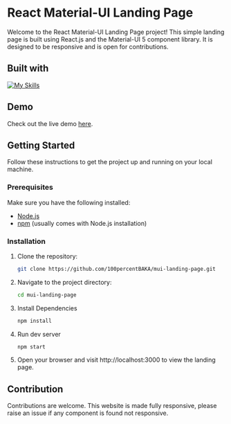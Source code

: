 # React Material-UI Landing Page

Welcome to the React Material-UI Landing Page project! This simple landing page is built using React.js and the Material-UI 5 component library. It is designed to be responsive and is open for contributions.

## Built with
[![My Skills](https://skillicons.dev/icons?i=react,materialui,vercel&perline=3)](https://skillicons.dev)

## Demo
Check out the live demo [here](https://mui-landing-page-five.vercel.app/).

## Getting Started
Follow these instructions to get the project up and running on your local machine.

### Prerequisites
Make sure you have the following installed:
- [Node.js](https://nodejs.org/)
- [npm](https://www.npmjs.com/) (usually comes with Node.js installation)

### Installation
1. Clone the repository:
   ```bash
   git clone https://github.com/100percentBAKA/mui-landing-page.git
   ```
2. Navigate to the project directory:
   ```bash
   cd mui-landing-page
   ```
3. Install Dependencies
   ```bash
   npm install
   ```
4. Run dev server
    ```bash
   npm start
   ```
5. Open your browser and visit http://localhost:3000 to view the landing page.

## Contribution 
Contributions are welcome. This website is made fully responsive, please raise an issue if any component is found not responsive.
   
